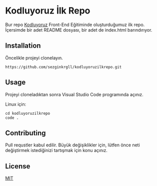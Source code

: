 # Kodluyoruz İlk Repo
Bur repo [Kodluyoruz](http://kodluyoruz.org) Front-End Eğitiminde oluşturduğumuz ilk repo. İçersimde bir adet README dosyası, bir adet de index.html barındırıyor.
## Installation
Öncelikle projeyi clonelayın.
```
https://github.com/sezginkrgll/kodluyoruzilkrepo.git
```
## Usage
Projeyi cloneladıktan sonra Visual Studio Code programında açınız.

Linux için:
```
cd kodluyoruzilkrepo
code .
```
## Contributing
Pull requstler kabul edilir. Büyük değişiklikler için, lütfen önce neti değiştirmek istediğinizi tartışmak için konu açınız.
## License

[MIT](https://choosealicense.com/licenses/mit/)